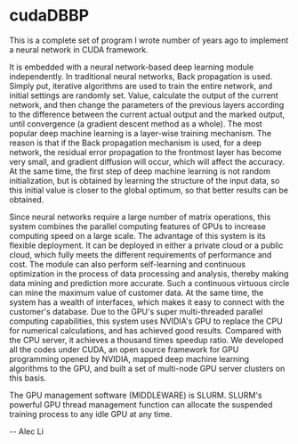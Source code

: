 # cudaDBBP
This is a complete set of program I wrote number of years ago to implement a neural network in CUDA framework.

It is embedded with a neural network-based deep learning module independently. In traditional neural networks, Back propagation is used. Simply put, iterative algorithms are used to train the entire network, and initial settings are randomly set. Value, calculate the output of the current network, and then change the parameters of the previous layers according to the difference between the current actual output and the marked output, until convergence (a gradient descent method as a whole). The most popular deep machine learning is a layer-wise training mechanism. The reason is that if the Back propagation mechanism is used, for a deep network, the residual error propagation to the frontmost layer has become very small, and gradient diffusion will occur, which will affect the accuracy. At the same time, the first step of deep machine learning is not random initialization, but is obtained by learning the structure of the input data, so this initial value is closer to the global optimum, so that better results can be obtained.

Since neural networks require a large number of matrix operations, this system combines the parallel computing features of GPUs to increase computing speed on a large scale. The advantage of this system is its flexible deployment. It can be deployed in either a private cloud or a public cloud, which fully meets the different requirements of performance and cost. The module can also perform self-learning and continuous optimization in the process of data processing and analysis, thereby making data mining and prediction more accurate. Such a continuous virtuous circle can mine the maximum value of customer data. At the same time, the system has a wealth of interfaces, which makes it easy to connect with the customer's database. Due to the GPU's super multi-threaded parallel computing capabilities, this system uses NVIDIA's GPU to replace the CPU for numerical calculations, and has achieved good results. Compared with the CPU server, it achieves a thousand times speedup ratio. We developed all the codes under CUDA, an open source framework for GPU programming opened by NVIDIA, mapped deep machine learning algorithms to the GPU, and built a set of multi-node GPU server clusters on this basis. 

The GPU management software (MIDDLEWARE) is SLURM. SLURM's powerful GPU thread management function can allocate the suspended training process to any idle GPU at any time.


-- Alec Li
